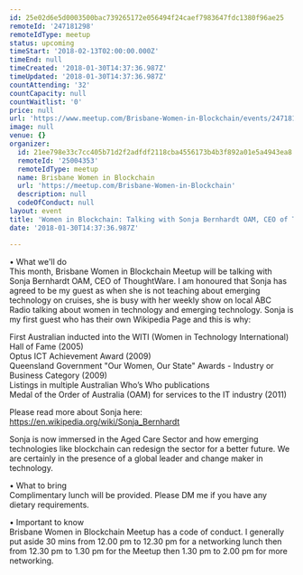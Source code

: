 ```yaml
---
id: 25e02d6e5d0003500bac739265172e056494f24caef7983647fdc1380f96ae25
remoteId: '247181298'
remoteIdType: meetup
status: upcoming
timeStart: '2018-02-13T02:00:00.000Z'
timeEnd: null
timeCreated: '2018-01-30T14:37:36.987Z'
timeUpdated: '2018-01-30T14:37:36.987Z'
countAttending: '32'
countCapacity: null
countWaitlist: '0'
price: null
url: 'https://www.meetup.com/Brisbane-Women-in-Blockchain/events/247181298/'
image: null
venue: {}
organizer:
  id: 21ee798e33c7cc405b71d2f2adfdf2118cba4556173b4b3f892a01e5a4943ea8
  remoteId: '25004353'
  remoteIdType: meetup
  name: Brisbane Women in Blockchain
  url: 'https://meetup.com/Brisbane-Women-in-Blockchain'
  description: null
  codeOfConduct: null
layout: event
title: 'Women in Blockchain: Talking with Sonja Bernhardt OAM, CEO of ThoughtWare'
date: '2018-01-30T14:37:36.987Z'

---
```

<p>• What we'll do<br/>This month, Brisbane Women in Blockchain Meetup will be talking with Sonja Bernhardt OAM, CEO of ThoughtWare. I am honoured that Sonja has agreed to be my guest as when she is not teaching about emerging technology on cruises, she is busy with her weekly show on local ABC Radio talking about women in technology and emerging technology. Sonja is my first guest who has their own Wikipedia Page and this is why:</p> <p>First Australian inducted into the WITI (Women in Technology International) Hall of Fame (2005)<br/>Optus ICT Achievement Award (2009)<br/>Queensland Government "Our Women, Our State" Awards - Industry or Business Category (2009)<br/>Listings in multiple Australian Who’s Who publications<br/>Medal of the Order of Australia (OAM) for services to the IT industry (2011)</p> <p>Please read more about Sonja here: <a href="https://en.wikipedia.org/wiki/Sonja_Bernhardt" class="linkified">https://en.wikipedia.org/wiki/Sonja_Bernhardt</a></p> <p>Sonja is now immersed in the Aged Care Sector and how emerging technologies like blockchain can redesign the sector for a better future. We are certainly in the presence of a global leader and change maker in technology.</p> <p>• What to bring<br/>Complimentary lunch will be provided. Please DM me if you have any dietary requirements.</p> <p>• Important to know<br/>Brisbane Women in Blockchain Meetup has a code of conduct. I generally put aside 30 mins from 12.00 pm to 12.30 pm for a networking lunch then from 12.30 pm to 1.30 pm for the Meetup then 1.30 pm to 2.00 pm for more networking.</p>
